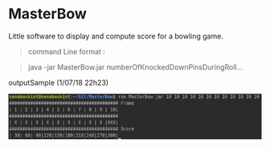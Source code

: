 # MasterBow

Little software to display and compute score for a bowling game.

> command Line format : 

> java -jar MasterBow.jar numberOfKnockedDownPinsDuringRoll...  


outputSample (1/07/18 22h23)

  ![alt text](https://github.com/Jannou/MasterBow/blob/master/res/Capture%20d%E2%80%99%C3%A9cran%20de%202018-07-01%2022-23-17.png)
